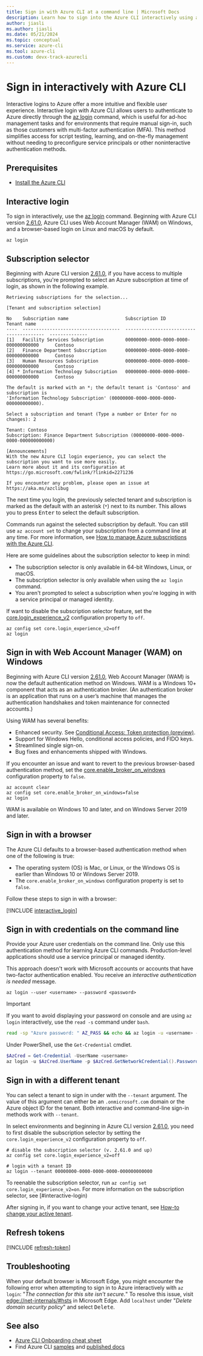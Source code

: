 ```yaml
---
title: Sign in with Azure CLI at a command line | Microsoft Docs
description: Learn how to sign into the Azure CLI interactively using az login, WAM, a web browser and a subscription selector.
author: jiasli
ms.author: jiasli
ms.date: 05/21/2024
ms.topic: conceptual
ms.service: azure-cli
ms.tool: azure-cli
ms.custom: devx-track-azurecli
---
```


# Sign in interactively with Azure CLI 

Interactive logins to Azure offer a more intuitive and flexible user experience. Interactive login
with Azure CLI allows users to authenticate to Azure directly through the [az login](/cli/azure/reference-index#az-login)
command, which is useful for ad-hoc management tasks and for environments that require manual
sign-in, such as those customers with multi-factor authentication (MFA). This method simplifies
access for script testing, learning, and on-the-fly management without needing to preconfigure
service principals or other noninteractive authentication methods.

## Prerequisites

* [Install the Azure CLI](./install-azure-cli.md)

## Interactive login

To sign in interactively, use the [az login](/cli/azure/reference-index#az-login) command. Beginning
with Azure CLI version [2.61.0](./release-notes-azure-cli.md#may-21-2024), Azure CLI uses Web Account Manager (WAM) on Windows, and a browser-based login on Linux and macOS by default.

```azurecli-interactive
az login
```

## Subscription selector

Beginning with Azure CLI version [2.61.0](./release-notes-azure-cli.md#may-21-2024), if you have
access to multiple subscriptions, you're prompted to select an Azure subscription at time of login,
as shown in the following example.

```Output
Retrieving subscriptions for the selection...

[Tenant and subscription selection]

No    Subscription name                     Subscription ID                           Tenant name
----  ------------------------------------  ----------------------------------------  --------------
[1]   Facility Services Subscription        00000000-0000-0000-0000-000000000000      Contoso
[2]   Finance Department Subscription       00000000-0000-0000-0000-000000000000      Contoso
[3]   Human Resources Subscription          00000000-0000-0000-0000-000000000000      Contoso
[4] * Information Technology Subscription   00000000-0000-0000-0000-000000000000      Contoso

The default is marked with an *; the default tenant is 'Contoso' and subscription is
'Information Technology Subscription' (00000000-0000-0000-0000-000000000000).

Select a subscription and tenant (Type a number or Enter for no changes): 2

Tenant: Contoso
Subscription: Finance Department Subscription (00000000-0000-0000-0000-000000000000)

[Announcements]
With the new Azure CLI login experience, you can select the subscription you want to use more easily.
Learn more about it and its configuration at https://go.microsoft.com/fwlink/?linkid=2271236

If you encounter any problem, please open an issue at https://aka.ms/azclibug
```

The next time you login, the previously selected tenant and subscription is marked as the default
with an asterisk (`*`) next to its number. This allows you to press <kbd>Enter</kbd> to select the
default subscription.

Commands run against the selected subscription by default. You can still use `az account set` to
change your subscription from a command line at any time. For more information,
see [How to manage Azure subscriptions with the Azure CLI](./manage-azure-subscriptions-azure-cli.md).

Here are some guidelines about the subscription selector to keep in mind:

* The subscription selector is only available in 64-bit Windows, Linux, or macOS.
* The subscription selector is only available when using the `az login` command.
* You aren't prompted to select a subscription when you're logging in with a service principal or managed identity.

If want to disable the subscription selector feature, set the
[core.login_experience_v2](./azure-cli-configuration.md#cli-configuration-values-and-environment-variables) configuration property to `off`.

```azurecli-interactive
az config set core.login_experience_v2=off
az login
```

## Sign in with Web Account Manager (WAM) on Windows

Beginning with Azure CLI version [2.61.0](./release-notes-azure-cli.md#may-21-2024), Web Account
Manager (WAM) is now the default authentication method on Windows. WAM is a Windows 10+ component
that acts as an authentication broker. (An authentication broker is an application that runs on a
user’s machine that manages the authentication handshakes and token maintenance for connected
accounts.)

Using WAM has several benefits:

* Enhanced security. See [Conditional Access: Token protection (preview)](/azure/active-directory/conditional-access/concept-token-protection).
* Support for Windows Hello, conditional access policies, and FIDO keys.
* Streamlined single sign-on.
* Bug fixes and enhancements shipped with Windows.

If you encounter an issue and want to revert to the previous browser-based authentication method,
set the [core.enable_broker_on_windows](./azure-cli-configuration.md#cli-configuration-values-and-environment-variables) configuration property to `false`.

```azurecli-interactive
az account clear
az config set core.enable_broker_on_windows=false
az login
```

WAM is available on Windows 10 and later, and on Windows Server 2019 and later.

## Sign in with a browser

The Azure CLI defaults to a browser-based authentication method when one of the following is true:

* The operating system (OS) is Mac, or Linux, or the Windows OS is earlier than Windows 10 or Windows Server 2019.
* The `core.enable_broker_on_windows` configuration property is set to `false`.

Follow these steps to sign in with a browser:

[!INCLUDE [interactive_login](includes/interactive-login.md)]

## Sign in with credentials on the command line

Provide your Azure user credentials on the command line. Only use this authentication method for
learning Azure CLI commands. Production-level applications should use a service principal or managed
identity.

This approach doesn't work with Microsoft accounts or accounts that have two-factor authentication
enabled. You receive an _interactive authentication is needed_ message.

```azurecli-interactive
az login --user <username> --password <password>
```

> [!IMPORTANT]
> If you want to avoid displaying your password on console and are using `az login` interactively,
> use the `read -s` command under `bash`.
>
> ```bash
> read -sp "Azure password: " AZ_PASS && echo && az login -u <username> -p $AZ_PASS
> ```
>
> Under PowerShell, use the `Get-Credential` cmdlet.
>
> ```powershell
> $AzCred = Get-Credential -UserName <username>
> az login -u $AzCred.UserName -p $AzCred.GetNetworkCredential().Password
> ```

## Sign in with a different tenant

You can select a tenant to sign in under with the `--tenant` argument. The value of this argument
can either be an `.onmicrosoft.com` domain or the Azure object ID for the tenant. Both interactive
and command-line sign-in methods work with `--tenant`.

In select environments and beginning in Azure CLI version [2.61.0](./release-notes-azure-cli.md#may-21-2024),
you need to first disable the subscription selector by setting the `core.login_experience_v2` configuration property to `off`.

```azurecli-interactive
# disable the subscription selector (v. 2.61.0 and up)
az config set core.login_experience_v2=off

# login with a tenant ID
az login --tenant 00000000-0000-0000-0000-000000000000
```

To reenable the subscription selector, run `az config set core.login_experience_v2=on`. For more information on the subscription selector, see [#interactive-login)

After signing in, if you want to change your active tenant, see [How-to change your active tenant](manage-azure-subscriptions-azure-cli.md#change-the-active-tenant). 

## Refresh tokens

[!INCLUDE [refresh-token](includes/refresh-token.md)]

## Troubleshooting

When your default browser is Microsoft Edge, you might encounter the following error when attempting
to sign in to Azure interactively with `az login`: "_The connection for this site isn't secure._" To
resolve this issue, visit [edge://net-internals/#hsts](edge://net-internals/#hsts) in Microsoft
Edge. Add `localhost` under "_Delete domain security policy_" and select <kbd>Delete</kbd>.

## See also

* [Azure CLI Onboarding cheat sheet](./cheat-sheet-onboarding.md)
* Find Azure CLI [samples](./samples-index.md) and [published docs](./reference-docs-index.md)
